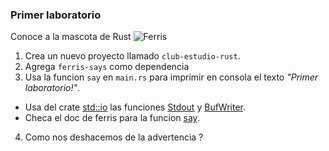 ### Primer laboratorio
Conoce a la mascota de Rust
 ![Ferris](https://avatars1.githubusercontent.com/u/14631472?s=200&v=4)

1. Crea un nuevo proyecto llamado `club-estudio-rust`.
2. Agrega `ferris-says` como dependencia
3. Usa la funcion `say` en `main.rs` para imprimir en consola el texto _"Primer laboratorio!"_.
  - Usa del crate [std::io](https://doc.rust-lang.org/std/io/index.html) las funciones [Stdout](https://doc.rust-lang.org/std/io/struct.Stdout.html) y [BufWriter](https://doc.rust-lang.org/std/io/struct.BufWriter.html).
  - Checa el doc de ferris para la funcion [say](https://docs.rs/ferris-says/0.1.1/ferris_says/fn.say.html).
4. Como nos deshacemos de la advertencia ?